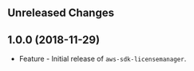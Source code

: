 Unreleased Changes
------------------

1.0.0 (2018-11-29)
------------------

* Feature - Initial release of `aws-sdk-licensemanager`.

